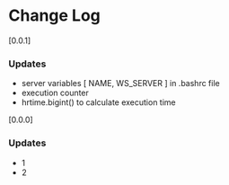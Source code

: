 # Change Log
[0.0.1]
### Updates
- server variables [ NAME, WS_SERVER ] in .bashrc file
- execution counter
- hrtime.bigint() to calculate execution time

[0.0.0]
### Updates
- 1
- 2
